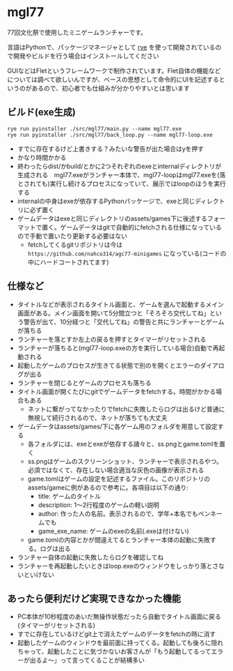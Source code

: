 # mgl77

77回文化祭で使用したミニゲームランチャーです。

言語はPythonで、パッケージマネージャとして [rye](https://rye-up.com/) を使って開発されているので開発やビルドを行う場合はインストールしてください

GUIなどはFletというフレームワークで制作されています。Flet自体の機能などについては調べて欲しいんですが、ベースの思想として命令的にUIを記述するというのがあるので、初心者でも仕組みが分かりやすいとは思います

## ビルド(exe生成)

```commandline
rye run pyinstaller ./src/mgl77/main.py --name mgl77.exe
rye run pyinstaller ./src/mgl77/back_loop.py --name mgl77-loop.exe
```

- すでに存在するけど上書きする？みたいな警告が出た場合はyを押す
- かなり時間かかる
- 終わったらdist/かbuild/とかに2つそれぞれのexeとinternalディレクトリが生成される　mgl77.exeがランチャー本体で、mgl77-loopはmgl77.exeを(落とされても)実行し続けるプロセスになっていて、展示ではloopのほうを実行する
- internalの中身はexeが依存するPythonパッケージで、exeと同じディレクトリに必ず置く
- ゲームデータはexeと同じディレクトリのassets/games下に後述するフォーマットで置く。ゲームデータはgitで自動的にfetchされる仕様になっているので手動で置いたり更新する必要はない
  - fetchしてくるgitリポジトリは今は `https://github.com/nahco314/agc77-minigames` になっている(コードの中にハードコートされてます)

## 仕様など
- タイトルなどが表示されるタイトル画面と、ゲームを選んで起動するメイン画面がある。メイン画面を開いて5分間立つと「そろそろ交代してね」という警告が出て、10分経つと「交代してね」の警告と共にランチャーとゲームが落ちる
- ランチャーを落とすか左上の戻るを押すとタイマーがリセットされる
- ランチャーが落ちると(mgl77-loop.exeの方を実行している場合)自動で再起動される
- 起動したゲームのプロセスが生きてる状態で別のを開くとエラーのダイアログが出る
- ランチャーを閉じるとゲームのプロセスも落ちる
- タイトル画面が開くたびにgitでゲームデータをfetchする。時間がかかる場合もある
  - ネットに繋がってなかったりでfetchに失敗したらログは出るけど普通に無視して続行されるので、ネットが落ちても大丈夫
- ゲームデータはassets/games/下に各ゲーム用のフォルダを用意して設定する
  - 各フォルダには、exeとexeが依存する諸々と、ss.pngとgame.tomlを置く
  - ss.pngはゲームのスクリーンショット、ランチャーで表示されるやつ。必須ではなくて、存在しない場合適当な灰色の画像が表示される
  - game.tomlはゲームの設定を記述するファイル。このリポジトリのassets/gameに例があるので参考に。各項目は以下の通り:
    - title: ゲームのタイトル
    - description: 1〜2行程度のゲームの軽い説明
    - author: 作った人の名前。表示されるので、学年+本名でもペンネームでも
    - game_exe_name: ゲームのexeの名前(.exeは付けない)
  - game.tomlの内容とかが間違えてるとランチャー本体の起動に失敗する。ログは出る
- ランチャー自体の起動に失敗したらログを確認してね
- ランチャーを再起動したいときはloop.exeのウィンドウをしっかり落とさないといけない
 
## あったら便利だけど実現できなかった機能
- PC本体が10秒程度のあいだ無操作状態だったら自動でタイトル画面に戻る(タイマーがリセットされる)
- すでに存在しているけどgit上で消えたゲームのデータをfetchの時に消す
- 起動したゲームのウィンドウを最前面に持ってくる。起動しても後ろに隠れちゃって、起動したことに気づかないお客さんが「もう起動してるってエラーが出るよ〜」って言ってくることが結構多い

